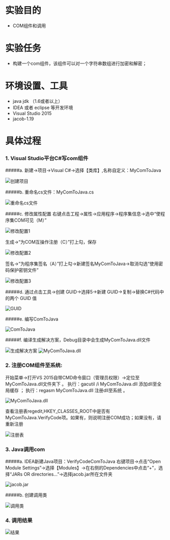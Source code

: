# 实验目的
-  COM组件和调用
# 实验任务
- 构建一个com组件，该组件可以对一个字符串数组进行加密和解密；
# 环境设置、工具
- java jdk （1.6或者以上）
- IDEA 或者 eclipse 等开发环境
- Visual Studio 2015
- jacob-1.19
# 具体过程
### 1. Visual Studio平台C#写com组件
#####a.  新建->项目->Visual C#->选择【类库】,名称自定义：MyComToJava

![创建项目](https://i.loli.net/2019/06/21/5d0c5b86b2e8648918.jpg)


#####b.  重命名cs文件：MyComToJava.cs

![重命名cs文件](https://i.loli.net/2019/06/21/5d0c5bdb9b8fc49799.jpg)

#####c.  修改属性配置
右键点击工程->属性->应用程序->程序集信息->选中“使程序集COM可见（M）”

![修改配置1](https://i.loli.net/2019/06/21/5d0c5ca3c230742608.jpg
)

生成->“为COM互操作注册（C）”打上勾，保存

![修改配置2](https://i.loli.net/2019/06/21/5d0c5ca45c5c470502.jpg
)

签名->“为程序集签名（A）”打上勾->新建签名MyComToJava->取消勾选“使用密码保护密钥文件”

![修改配置3](https://i.loli.net/2019/06/21/5d0c5cfc576d942340.jpg
)

#####d.  通过点击工具->创建 GUID->选择5->新建 GUID->复制->替换C#代码中的两个 GUID 值

![GUID](https://i.loli.net/2019/06/21/5d0c5d55aafcc14279.jpg)

#####e.  编写ComToJava

![ComToJava](https://i.loli.net/2019/06/21/5d0c65537e62c99042.jpg
)

#####f.  编译生成解决方案，Debug目录中会生成MyComToJava.dll文件

![生成解决方案](https://i.loli.net/2019/06/21/5d0c5e20afbf280512.jpg
)
![MyComToJava.dll](https://i.loli.net/2019/06/21/5d0c5e20a485b86718.jpg
)

### 2. 注册COM组件至系统:
开始菜单->打开VS 2015自带CMD命令窗口（管理员权限）->定位至MyComToJava.dll文件夹下  。
执行：gacutil /i MyComToJava.dll 添加dll至全局缓存 ；
执行：regasm MyComToJava.dll 注册dll至系统 。

![MyComToJava.dll](https://i.loli.net/2019/06/21/5d0c5f6d57b8571888.png)

查看注册表regedit,HKEY_CLASSES_ROOT中是否有MyComToJava.VerifyCode项。如果有，则说明注册COM成功；如果没有，请重新注册

![注册表](https://i.loli.net/2019/06/21/5d0c5fdd5f33c38123.jpg)

### 3. Java调用com
#####a.  IDEA新建Java项目：VerifyCodeComToJava
右键项目->点击“Open Module Settings”->选择【Modules】->在右侧的Dependencies中点击“+”，选择“JARs OR directories...”->选择jacob.jar所在文件夹

![jacob.jar](https://i.loli.net/2019/06/21/5d0c6119db11f45252.jpg)

#####b.  创建调用类

![调用类](https://i.loli.net/2019/06/21/5d0c661a603c267126.jpg)

### 4. 调用结果

![结果](https://i.loli.net/2019/06/21/5d0c666c2605626948.jpg)


